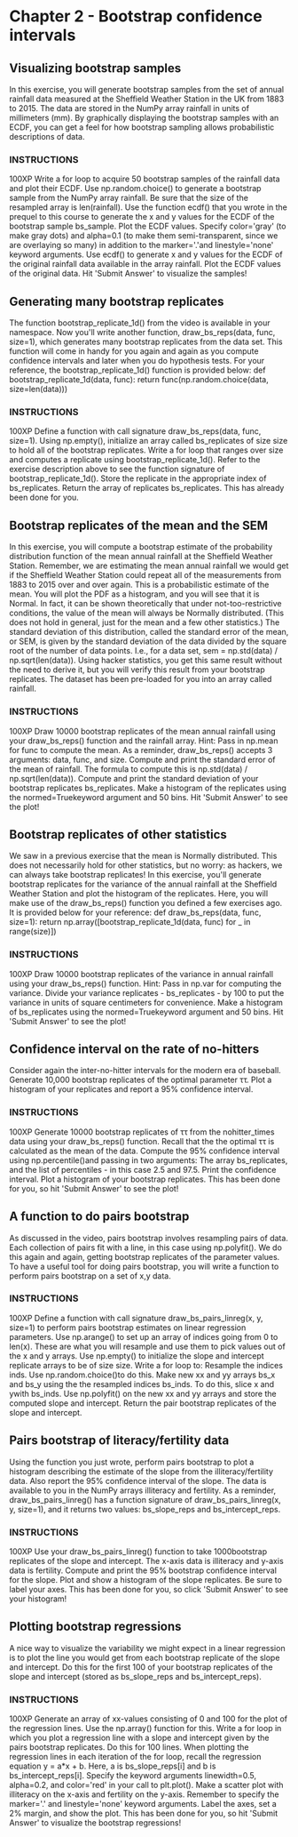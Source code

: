# Chapter 2 - Bootstrap confidence intervals

## Visualizing bootstrap samples
In this exercise, you will generate bootstrap samples from the set of annual rainfall data measured at the Sheffield Weather Station in the UK from 1883 to 2015. The data are stored in the NumPy array rainfall in units of millimeters (mm). By graphically displaying the bootstrap samples with an ECDF, you can get a feel for how bootstrap sampling allows probabilistic descriptions of data.
### INSTRUCTIONS
100XP
Write a for loop to acquire 50 bootstrap samples of the rainfall data and plot their ECDF.
Use np.random.choice() to generate a bootstrap sample from the NumPy array rainfall. Be sure that the size of the resampled array is len(rainfall).
Use the function ecdf() that you wrote in the prequel to this course to generate the x and y values for the ECDF of the bootstrap sample bs_sample.
Plot the ECDF values. Specify color='gray' (to make gray dots) and alpha=0.1 (to make them semi-transparent, since we are overlaying so many) in addition to the marker='.'and linestyle='none' keyword arguments.
Use ecdf() to generate x and y values for the ECDF of the original rainfall data available in the array rainfall.
Plot the ECDF values of the original data.
Hit 'Submit Answer' to visualize the samples!
## Generating many bootstrap replicates
The function bootstrap_replicate_1d() from the video is available in your namespace. Now you'll write another function, draw_bs_reps(data, func, size=1), which generates many bootstrap replicates from the data set. This function will come in handy for you again and again as you compute confidence intervals and later when you do hypothesis tests.
For your reference, the bootstrap_replicate_1d() function is provided below:
def bootstrap_replicate_1d(data, func):
    return func(np.random.choice(data, size=len(data)))


### INSTRUCTIONS
100XP
Define a function with call signature draw_bs_reps(data, func, size=1).
Using np.empty(), initialize an array called bs_replicates of size size to hold all of the bootstrap replicates.
Write a for loop that ranges over size and computes a replicate using bootstrap_replicate_1d(). Refer to the exercise description above to see the function signature of bootstrap_replicate_1d(). Store the replicate in the appropriate index of bs_replicates.
Return the array of replicates bs_replicates. This has already been done for you.
## Bootstrap replicates of the mean and the SEM
In this exercise, you will compute a bootstrap estimate of the probability distribution function of the mean annual rainfall at the Sheffield Weather Station. Remember, we are estimating the mean annual rainfall we would get if the Sheffield Weather Station could repeat all of the measurements from 1883 to 2015 over and over again. This is a probabilistic estimate of the mean. You will plot the PDF as a histogram, and you will see that it is Normal.
In fact, it can be shown theoretically that under not-too-restrictive conditions, the value of the mean will always be Normally distributed. (This does not hold in general, just for the mean and a few other statistics.) The standard deviation of this distribution, called the standard error of the mean, or SEM, is given by the standard deviation of the data divided by the square root of the number of data points. I.e., for a data set, sem = np.std(data) / np.sqrt(len(data)). Using hacker statistics, you get this same result without the need to derive it, but you will verify this result from your bootstrap replicates.
The dataset has been pre-loaded for you into an array called rainfall.
### INSTRUCTIONS
100XP
Draw 10000 bootstrap replicates of the mean annual rainfall using your draw_bs_reps() function and the rainfall array. Hint: Pass in np.mean for func to compute the mean.
As a reminder, draw_bs_reps() accepts 3 arguments: data, func, and size.
Compute and print the standard error of the mean of rainfall.
The formula to compute this is np.std(data) / np.sqrt(len(data)).
Compute and print the standard deviation of your bootstrap replicates bs_replicates.
Make a histogram of the replicates using the normed=Truekeyword argument and 50 bins.
Hit 'Submit Answer' to see the plot!
## Bootstrap replicates of other statistics
We saw in a previous exercise that the mean is Normally distributed. This does not necessarily hold for other statistics, but no worry: as hackers, we can always take bootstrap replicates! In this exercise, you'll generate bootstrap replicates for the variance of the annual rainfall at the Sheffield Weather Station and plot the histogram of the replicates.
Here, you will make use of the draw_bs_reps() function you defined a few exercises ago. It is provided below for your reference:
def draw_bs_reps(data, func, size=1):
    return np.array([bootstrap_replicate_1d(data, func) for _ in range(size)])


### INSTRUCTIONS
100XP
Draw 10000 bootstrap replicates of the variance in annual rainfall using your draw_bs_reps() function. Hint: Pass in np.var for computing the variance.
Divide your variance replicates - bs_replicates - by 100 to put the variance in units of square centimeters for convenience.
Make a histogram of bs_replicates using the normed=Truekeyword argument and 50 bins.
Hit 'Submit Answer' to see the plot!

## Confidence interval on the rate of no-hitters
Consider again the inter-no-hitter intervals for the modern era of baseball. Generate 10,000 bootstrap replicates of the optimal parameter ττ. Plot a histogram of your replicates and report a 95% confidence interval.

### INSTRUCTIONS
100XP
Generate 10000 bootstrap replicates of ττ from the nohitter_times data using your draw_bs_reps() function. Recall that the the optimal ττ is calculated as the mean of the data.
Compute the 95% confidence interval using np.percentile()and passing in two arguments: The array bs_replicates, and the list of percentiles - in this case 2.5 and 97.5.
Print the confidence interval.
Plot a histogram of your bootstrap replicates. This has been done for you, so hit 'Submit Answer' to see the plot!
## A function to do pairs bootstrap
As discussed in the video, pairs bootstrap involves resampling pairs of data. Each collection of pairs fit with a line, in this case using np.polyfit(). We do this again and again, getting bootstrap replicates of the parameter values. To have a useful tool for doing pairs bootstrap, you will write a function to perform pairs bootstrap on a set of x,y data.

### INSTRUCTIONS
100XP
Define a function with call signature draw_bs_pairs_linreg(x, y, size=1) to perform pairs bootstrap estimates on linear regression parameters.
Use np.arange() to set up an array of indices going from 0 to len(x). These are what you will resample and use them to pick values out of the x and y arrays.
Use np.empty() to initialize the slope and intercept replicate arrays to be of size size.
Write a for loop to:
Resample the indices inds. Use np.random.choice()to do this.
Make new xx and yy arrays bs_x and bs_y using the the resampled indices bs_inds. To do this, slice x and ywith bs_inds.
Use np.polyfit() on the new xx and yy arrays and store the computed slope and intercept.
Return the pair bootstrap replicates of the slope and intercept.
## Pairs bootstrap of literacy/fertility data
Using the function you just wrote, perform pairs bootstrap to plot a histogram describing the estimate of the slope from the illiteracy/fertility data. Also report the 95% confidence interval of the slope. The data is available to you in the NumPy arrays illiteracy and fertility.
As a reminder, draw_bs_pairs_linreg() has a function signature of draw_bs_pairs_linreg(x, y, size=1), and it returns two values: bs_slope_reps and bs_intercept_reps.
### INSTRUCTIONS
100XP
Use your draw_bs_pairs_linreg() function to take 1000bootstrap replicates of the slope and intercept. The x-axis data is illiteracy and y-axis data is fertility.
Compute and print the 95% bootstrap confidence interval for the slope.
Plot and show a histogram of the slope replicates. Be sure to label your axes. This has been done for you, so click 'Submit Answer' to see your histogram!

## Plotting bootstrap regressions
A nice way to visualize the variability we might expect in a linear regression is to plot the line you would get from each bootstrap replicate of the slope and intercept. Do this for the first 100 of your bootstrap replicates of the slope and intercept (stored as bs_slope_reps and bs_intercept_reps).
### INSTRUCTIONS
100XP
Generate an array of xx-values consisting of 0 and 100 for the plot of the regression lines. Use the np.array() function for this.
Write a for loop in which you plot a regression line with a slope and intercept given by the pairs bootstrap replicates. Do this for 100 lines.
When plotting the regression lines in each iteration of the for loop, recall the regression equation y = a*x + b. Here, a is bs_slope_reps[i] and b is bs_intercept_reps[i].
Specify the keyword arguments linewidth=0.5, alpha=0.2, and color='red' in your call to plt.plot().
Make a scatter plot with illiteracy on the x-axis and fertility on the y-axis. Remember to specify the marker='.' and linestyle='none' keyword arguments.
Label the axes, set a 2% margin, and show the plot. This has been done for you, so hit 'Submit Answer' to visualize the bootstrap regressions!

